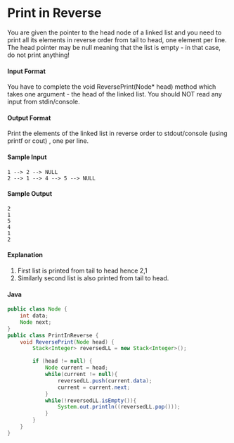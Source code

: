 # Print in Reverse 
You are given the pointer to the head node of a linked list and you need to print all its elements in reverse order from tail to head, one element per line. The head pointer may be null meaning that the list is empty - in that case, do not print anything!

#### Input Format 
You have to complete the void ReversePrint(Node* head) method which takes one argument - the head of the linked list. You should NOT read any input from stdin/console.

#### Output Format 
Print the elements of the linked list in reverse order to stdout/console (using printf or cout) , one per line.

#### Sample Input
```
1 --> 2 --> NULL 
2 --> 1 --> 4 --> 5 --> NULL
```
#### Sample Output
```
2
1
5
4
1
2
```
#### Explanation 
1. First list is printed from tail to head hence 2,1 
2. Similarly second list is also printed from tail to head.

#### Java
```java
public class Node {
    int data;
    Node next;
}
public class PrintInReverse {
    void ReversePrint(Node head) {
        Stack<Integer> reversedLL = new Stack<Integer>();

        if (head != null) {
            Node current = head;
            while(current != null){
                reversedLL.push(current.data);
                current = current.next;
            }
            while(!reversedLL.isEmpty()){
                System.out.println((reversedLL.pop()));
            }
        }
    }
}

```